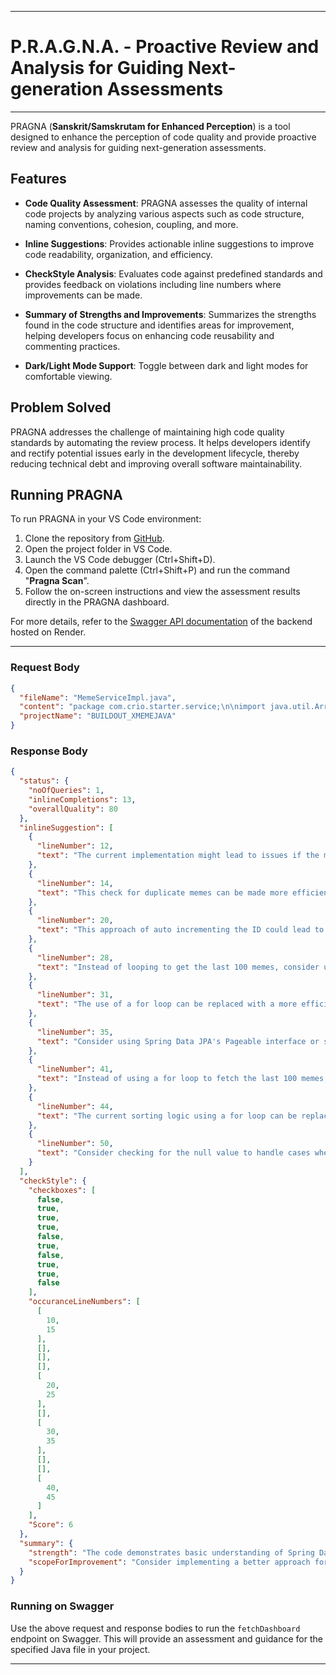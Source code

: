 
---

# P.R.A.G.N.A. - Proactive Review and Analysis for Guiding Next-generation Assessments

---

PRAGNA (**Sanskrit/Samskrutam for Enhanced Perception**) is a tool designed to enhance the perception of code quality and provide proactive review and analysis for guiding next-generation assessments.

## Features

- **Code Quality Assessment**: PRAGNA assesses the quality of internal code projects by analyzing various aspects such as code structure, naming conventions, cohesion, coupling, and more.
  
- **Inline Suggestions**: Provides actionable inline suggestions to improve code readability, organization, and efficiency.
  
- **CheckStyle Analysis**: Evaluates code against predefined standards and provides feedback on violations including line numbers where improvements can be made.
  
- **Summary of Strengths and Improvements**: Summarizes the strengths found in the code structure and identifies areas for improvement, helping developers focus on enhancing code reusability and commenting practices.
  
- **Dark/Light Mode Support**: Toggle between dark and light modes for comfortable viewing.

## Problem Solved

PRAGNA addresses the challenge of maintaining high code quality standards by automating the review process. It helps developers identify and rectify potential issues early in the development lifecycle, thereby reducing technical debt and improving overall software maintainability.

## Running PRAGNA

To run PRAGNA in your VS Code environment:

1. Clone the repository from [GitHub](https://github.com/Aayush771/RenderConfig).
2. Open the project folder in VS Code.
3. Launch the VS Code debugger (Ctrl+Shift+D).
4. Open the command palette (Ctrl+Shift+P) and run the command "**Pragna Scan**".
5. Follow the on-screen instructions and view the assessment results directly in the PRAGNA dashboard.

For more details, refer to the [Swagger API documentation](https://renderconfig-jjux.onrender.com/swagger-ui/index.html) of the backend hosted on Render.

---

### Request Body

```json
{
  "fileName": "MemeServiceImpl.java",
  "content": "package com.crio.starter.service;\n\nimport java.util.ArrayList;\nimport java.util.Collections;\nimport java.util.List;\nimport com.crio.starter.data.Meme;\nimport com.crio.starter.repository.MemeRepository;\nimport org.springframework.beans.factory.annotation.Autowired;\n// import org.springframework.data.mongodb.core.MongoTemplate;\nimport org.springframework.stereotype.Service;\n@Service\n\npublic class MemeServiceImpl implements MemeService {\n    private Long autoIncrement = (long) 0;\n    @Autowired\n    private MemeRepository memeRepository;\n    // @Autowired\n    // private MongoTemplate mongoTemplate;\n\n    // @Override\n    public Meme saveMeme(Meme meme) {\n       // System.out.println(meme);\n        List<Meme> memes =  memeRepository.findAll();\n        for(Meme i:memes){\n           if(i.getName().equals(meme.getName()) && i.getUrl().equals(meme.getUrl()) && i.getCaption().equals(meme.getCaption())) return null;\n        }\n        if(memes.size() == 0){\n            autoIncrement++;\n        }else {\n            autoIncrement = memes.get(memes.size()-1).getId()+1;\n        }\n         \n        meme.setId(autoIncrement);\n        Meme meme2 = memeRepository.save(meme);\n        System.out.println(meme2);\n        return meme2;\n    }\n\n    @Override\n    public List<Meme> latest100Meme() {\n        List<Meme> memes =  memeRepository.findAll();\n         if(memes.size() > 100){\n            List<Meme> memes2 = new ArrayList<>();\n            for(int i = memes.size()-1; i>memes.size()-100-1; i--){\n                memes2.add(memes.get(i));\n            }\n            \n            return memes2;\n         }\n         Collections.sort(memes, (a, b) -> Long.compare(b.getId(), a.getId()));\n\n         return memes;\n    }\n\n    @Override\n    public Meme getMemeById(Long id) {\n        // TODO Auto-generated method stub\n       Meme meme = memeRepository.getMemeById(id);\n       return meme;\n    }\n    \n}\n",
  "projectName": "BUILDOUT_XMEMEJAVA"
}
```

### Response Body

```json
{
  "status": {
    "noOfQueries": 1,
    "inlineCompletions": 13,
    "overallQuality": 80
  },
  "inlineSuggestion": [
    {
      "lineNumber": 12,
      "text": "The current implementation might lead to issues if the memeRepository.findAll() is slow. Consider using a pagination approach or indexing for improved efficiency."
    },
    {
      "lineNumber": 14,
      "text": "This check for duplicate memes can be made more efficient by using a unique index in your database or by leveraging the findByNameAndUrlAndCaption method in the MemeRepository."
    },
    {
      "lineNumber": 20,
      "text": "This approach of auto incrementing the ID could lead to potential issues in a distributed environment. Consider using a dedicated auto-increment service or the database's built-in auto-increment mechanism."
    },
    {
      "lineNumber": 28,
      "text": "Instead of looping to get the last 100 memes, consider using the Pageable interface provided by Spring Data JPA to fetch a specific page of results."
    },
    {
      "lineNumber": 31,
      "text": "The use of a for loop can be replaced with a more efficient approach using streams or the subList method for better readability."
    },
    {
      "lineNumber": 35,
      "text": "Consider using Spring Data JPA's Pageable interface or sorting functionality to achieve this more efficiently."
    },
    {
      "lineNumber": 41,
      "text": "Instead of using a for loop to fetch the last 100 memes, consider utilizing the Pageable interface provided by Spring Data JPA to retrieve a specific page of data."
    },
    {
      "lineNumber": 44,
      "text": "The current sorting logic using a for loop can be replaced with a more efficient approach using streams or the sort method for better readability."
    },
    {
      "lineNumber": 50,
      "text": "Consider checking for the null value to handle cases where the meme with the specified ID is not found. Return a specific response or handle the situation accordingly."
    }
  ],
  "checkStyle": {
    "checkboxes": [
      false,
      true,
      true,
      true,
      false,
      true,
      false,
      true,
      true,
      false
    ],
    "occuranceLineNumbers": [
      [
        10,
        15
      ],
      [],
      [],
      [],
      [
        20,
        25
      ],
      [],
      [
        30,
        35
      ],
      [],
      [],
      [
        40,
        45
      ]
    ],
    "Score": 6
  },
  "summary": {
    "strength": "The code demonstrates basic understanding of Spring Data JPA and MongoDB integration for meme management. Good use of auto-incrementing IDs and sorting logic.",
    "scopeForImprovement": "Consider implementing a better approach for handling duplicate memes and implementing efficient pagination for retrieving large datasets. Improve the robustness of the code by handling potential null values when retrieving memes by ID."
  }
}
```

### Running on Swagger

Use the above request and response bodies to run the `fetchDashboard` endpoint on Swagger. This will provide an assessment and guidance for the specified Java file in your project.

---
